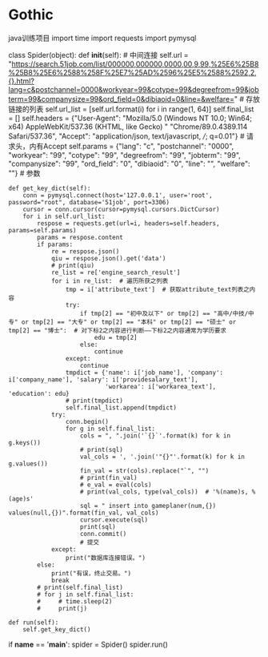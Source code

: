 # Gothic
java训练项目
import time
import requests
import pymysql


class Spider(object):
    def __init__(self):
        # 中间连接
        self.url = "https://search.51job.com/list/000000,000000,0000,00,9,99,%25E6%25B8%25B8%25E6%2588%258F%25E7%25AD%2596%25E5%2588%2592,2,{}.html?lang=c&postchannel=0000&workyear=99&cotype=99&degreefrom=99&jobterm=99&companysize=99&ord_field=0&dibiaoid=0&line=&welfare="
        # 存放链接的列表
        self.url_list = [self.url.format(i) for i in range(1, 64)]
        self.final_list = []
        self.headers = {"User-Agent": "Mozilla/5.0 (Windows NT 10.0; Win64; x64) AppleWebKit/537.36 (KHTML, like Gecko) "
                                 "Chrome/89.0.4389.114 Safari/537.36",
                   "Accept": "application/json, text/javascript, */*; q=0.01"}  # 请求头，内有Accept
        self.params = {"lang": "c", "postchannel": "0000", "workyear": "99", "cotype": "99", "degreefrom": "99",
                  "jobterm": "99", "companysize": "99", "ord_field": "0", "dibiaoid": "0", "line": "",
                  "welfare": ""}  # 参数

    def get_key_dict(self):
        conn = pymysql.connect(host='127.0.0.1', user='root', password="root", database='51job', port=3306)
        cursor = conn.cursor(cursor=pymysql.cursors.DictCursor)
        for i in self.url_list:
            respose = requests.get(url=i, headers=self.headers, params=self.params)
            params = respose.content
            if params:
                re = respose.json()
                qiu = respose.json().get('data')
                # print(qiu)
                re_list = re['engine_search_result']
                for i in re_list:  # 遍历所获之列表
                    tmp = i['attribute_text']  # 获取attribute_text列表之内容
                    try:
                        if tmp[2] == "初中及以下" or tmp[2] == "高中/中技/中专" or tmp[2] == "大专" or tmp[2] == "本科" or tmp[2] == "硕士" or tmp[2] == "博士":  # 对下标2之内容进行判断——下标2之内容通常为学历要求
                            edu = tmp[2]
                        else:
                            continue
                    except:
                        continue
                    tmpdict = {'name': i['job_name'], 'company': i['company_name'], 'salary': i['providesalary_text'],
                               'workarea': i['workarea_text'], 'education': edu}
                    # print(tmpdict)
                    self.final_list.append(tmpdict)
                try:
                    conn.begin()
                    for g in self.final_list:
                        cols = ", ".join('`{}`'.format(k) for k in g.keys())
                        # print(sql)
                        val_cols = ', '.join('"{}"'.format(k) for k in g.values())
                        fin_val = str(cols).replace("`", "")
                        # print(fin_val)
                        # e_val = eval(cols)
                        # print(val_cols, type(val_cols))  # '%(name)s, %(age)s'
                        sql = " insert into gameplaner(num,{}) values(null,{})".format(fin_val, val_cols)
                        cursor.execute(sql)
                        print(sql)
                        conn.commit()
                        # 提交
                except:
                    print("数据库连接错误。")
            else:
                print("有误，终止交易。")
                break
            # print(self.final_list)
            # for j in self.final_list:
            #     # time.sleep(2)
            #     print(j)

    def run(self):
        self.get_key_dict()


if __name__ == '__main__':
    spider = Spider()
    spider.run()
